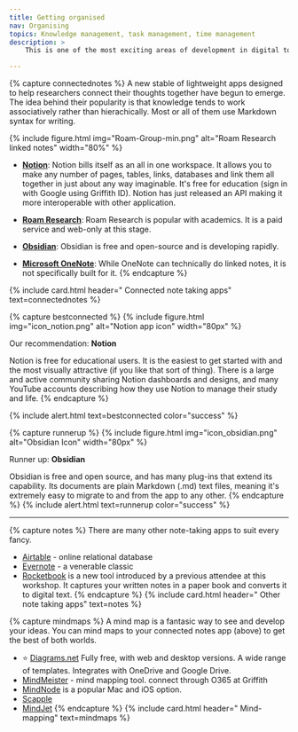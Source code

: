 ```yaml
---
title: Getting organised
nav: Organising
topics: Knowledge management, task management, time management
description: >
    This is one of the most exciting areas of development in digital tools for research. How to organise and connect your thoughts and plans so that you become a knowledge powerhouse!

---
```


{% capture connectednotes %}
A new stable of lightweight apps designed to help researchers connect their thoughts together have begun to emerge. The idea behind their popularity is that knowledge tends to work associatively rather than hierachically. Most or all of them use Markdown syntax for writing. 

{% include figure.html img="Roam-Group-min.png" alt="Roam Research linked notes" width="80%" %}

- **[Notion](http://www.notion.so)**: Notion bills itself as an all in one workspace. It allows you to make any number of pages, tables, links, databases and link them all together in just about any way imaginable. It's free for education (sign in with Google using Griffith ID). Notion has just released an API making it more interoperable with other application. 

- **[Roam Research](https://roamresearch.com)**: Roam Research is popular with academics. It is a paid service and web-only at this stage. 

- **[Obsidian](https://obsidian.md)**: Obsidian is free and open-source and is developing rapidly.

- **[Microsoft OneNote](https://www.onenote.com/hrd)**: While OneNote can technically do linked notes, it is not specifically built for it.
{% endcapture %}

{% include card.html header="<i class='fas fa-project-diagram'></i> Connected note taking apps" text=connectednotes %}

{% capture bestconnected %}
{% include figure.html img="icon_notion.png" alt="Notion app icon" width="80px" %}

Our recommendation: **Notion**

Notion is free for educational users. It is the easiest to get started with and the most visually attractive (if you like that sort of thing). There is a large and active community sharing Notion dashboards and designs, and many YouTube accounts describing how they use Notion to manage their study and life. 
{% endcapture %}

{% include alert.html text=bestconnected color="success" %}

{% capture runnerup %}
{% include figure.html img="icon_obsidian.png" alt="Obsidian Icon" width="80px" %}

Runner up: **Obsidian**

Obsidian is free and open source, and has many plug-ins that extend its capability. Its documents are plain Markdown (.md) text files, meaning it's extremely easy to migrate to and from the app to any other. 
{% endcapture %}
{% include alert.html text=runnerup color="success" %}

___

{% capture notes %}
There are many other note-taking apps to suit every fancy.

 - [Airtable](www.airtable.com) - online relational database
 - [Evernote](https://evernote.com) - a venerable classic
 - [Rocketbook](https://getrocketbook.com.au/) is a new tool introduced by a previous attendee at this workshop. It captures your written notes in a paper book and converts it to digital text.
 {% endcapture %}
 {% include card.html header="<i class='fas fa-sticky-note'></i> Other note taking apps" text=notes %}



{% capture mindmaps %}
A mind map is a fantasic way to see and develop your ideas. You can mind maps to your connected notes app (above) to get the best of both worlds. 

 - ⭐️ [Diagrams.net](https://app.diagrams.net/) Fully free, with web and desktop versions. A wide range of templates. Integrates with OneDrive and Google Drive.
 - [MindMeister](https://www.mindmeister.com) - mind mapping tool. connect through O365 at Griffith
 - [MindNode](https://mindnode.com) is a popular Mac and iOS option.
 - [Scapple](https://www.literatureandlatte.com/scapple/overview)
 - [MindJet](https://www.mindjet.com)
{% endcapture %}
{% include card.html header="<i class='fas fa-brain' color='pink'></i> Mind-mapping" text=mindmaps %}

